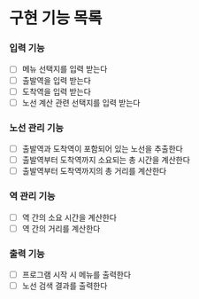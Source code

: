 # 구현 기능 목록

### 입력 기능
- [ ] 메뉴 선택지를 입력 받는다
- [ ] 출발역을 입력 받는다
- [ ] 도착역을 입력 받는다
- [ ] 노선 계산 관련 선택지를 입력 받는다

### 노선 관리 기능
- [ ] 출발역과 도착역이 포함되어 있는 노선을 추출한다
- [ ] 출발역부터 도착역까지 소요되는 총 시간을 계산한다
- [ ] 출발역부터 도착역까지의 총 거리를 계산한다

### 역 관리 기능
- [ ] 역 간의 소요 시간을 계산한다
- [ ] 역 간의 거리를 계산한다

### 출력 기능
- [ ] 프로그램 시작 시 메뉴를 출력한다
- [ ] 노선 검색 결과를 출력한다
